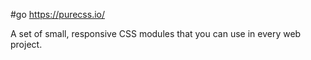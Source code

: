 #go https://purecss.io/

A set of small, responsive CSS modules that you can use in every web project.

